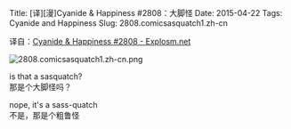 Title: [译][漫]Cyanide & Happiness #2808：大脚怪
Date: 2015-04-22
Tags: Cyanide and Happiness
Slug: 2808.comicsasquatch1.zh-cn

译自：[Cyanide & Happiness #2808 - Explosm.net](http://explosm.net/comics/2808/)


![2808.comicsasquatch1.zh-cn.png](/static/images/comics/2808.comicsasquatch1.zh-cn.png)




is that a sasquatch?        
那是个大脚怪吗？

nope, it's a sass-quatch            
不是，那是个粗鲁怪